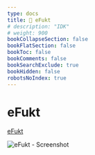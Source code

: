 ```yaml
---
type: docs
title: 🔷 eFukt
# description: "IDK"
# weight: 900
bookCollapseSection: false
bookFlatSection: false
bookToc: false
bookComments: false
bookSearchExclude: true
bookHidden: false
robotsNoIndex: true
---
```


# eFukt

[eFukt](https://efukt.com/?nt)

![eFukt - Screenshot](@img/efukt-screenshot.avif)
